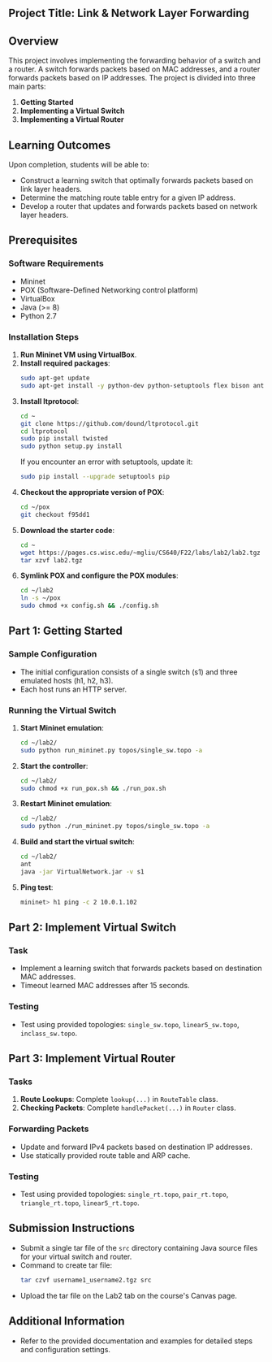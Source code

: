 ## Project Title: Link & Network Layer Forwarding

## Overview

This project involves implementing the forwarding behavior of a switch and a router. A switch forwards packets based on MAC addresses, and a router forwards packets based on IP addresses. The project is divided into three main parts:

1. **Getting Started**
2. **Implementing a Virtual Switch**
3. **Implementing a Virtual Router**

## Learning Outcomes

Upon completion, students will be able to:
- Construct a learning switch that optimally forwards packets based on link layer headers.
- Determine the matching route table entry for a given IP address.
- Develop a router that updates and forwards packets based on network layer headers.

## Prerequisites

### Software Requirements
- Mininet
- POX (Software-Defined Networking control platform)
- VirtualBox
- Java (>= 8)
- Python 2.7

### Installation Steps
1. **Run Mininet VM using VirtualBox**.
2. **Install required packages**:
    ```sh
    sudo apt-get update
    sudo apt-get install -y python-dev python-setuptools flex bison ant openjdk-8-jdk git screen
    ```
3. **Install ltprotocol**:
    ```sh
    cd ~
    git clone https://github.com/dound/ltprotocol.git
    cd ltprotocol
    sudo pip install twisted
    sudo python setup.py install
    ```
    If you encounter an error with setuptools, update it:
    ```sh
    sudo pip install --upgrade setuptools pip
    ```
4. **Checkout the appropriate version of POX**:
    ```sh
    cd ~/pox
    git checkout f95dd1
    ```
5. **Download the starter code**:
    ```sh
    cd ~
    wget https://pages.cs.wisc.edu/~mgliu/CS640/F22/labs/lab2/lab2.tgz
    tar xzvf lab2.tgz
    ```
6. **Symlink POX and configure the POX modules**:
    ```sh
    cd ~/lab2
    ln -s ~/pox
    sudo chmod +x config.sh && ./config.sh
    ```

## Part 1: Getting Started

### Sample Configuration
- The initial configuration consists of a single switch (s1) and three emulated hosts (h1, h2, h3).
- Each host runs an HTTP server.

### Running the Virtual Switch
1. **Start Mininet emulation**:
    ```sh
    cd ~/lab2/
    sudo python run_mininet.py topos/single_sw.topo -a
    ```
2. **Start the controller**:
    ```sh
    cd ~/lab2/
    sudo chmod +x run_pox.sh && ./run_pox.sh
    ```
3. **Restart Mininet emulation**:
    ```sh
    cd ~/lab2/
    sudo python ./run_mininet.py topos/single_sw.topo -a
    ```
4. **Build and start the virtual switch**:
    ```sh
    cd ~/lab2/
    ant
    java -jar VirtualNetwork.jar -v s1
    ```
5. **Ping test**:
    ```sh
    mininet> h1 ping -c 2 10.0.1.102
    ```

## Part 2: Implement Virtual Switch

### Task
- Implement a learning switch that forwards packets based on destination MAC addresses.
- Timeout learned MAC addresses after 15 seconds.

### Testing
- Test using provided topologies: `single_sw.topo`, `linear5_sw.topo`, `inclass_sw.topo`.

## Part 3: Implement Virtual Router

### Tasks
1. **Route Lookups**: Complete `lookup(...)` in `RouteTable` class.
2. **Checking Packets**: Complete `handlePacket(...)` in `Router` class.

### Forwarding Packets
- Update and forward IPv4 packets based on destination IP addresses.
- Use statically provided route table and ARP cache.

### Testing
- Test using provided topologies: `single_rt.topo`, `pair_rt.topo`, `triangle_rt.topo`, `linear5_rt.topo`.

## Submission Instructions
- Submit a single tar file of the `src` directory containing Java source files for your virtual switch and router.
- Command to create tar file:
    ```sh
    tar czvf username1_username2.tgz src
    ```
- Upload the tar file on the Lab2 tab on the course's Canvas page.

## Additional Information
- Refer to the provided documentation and examples for detailed steps and configuration settings.
